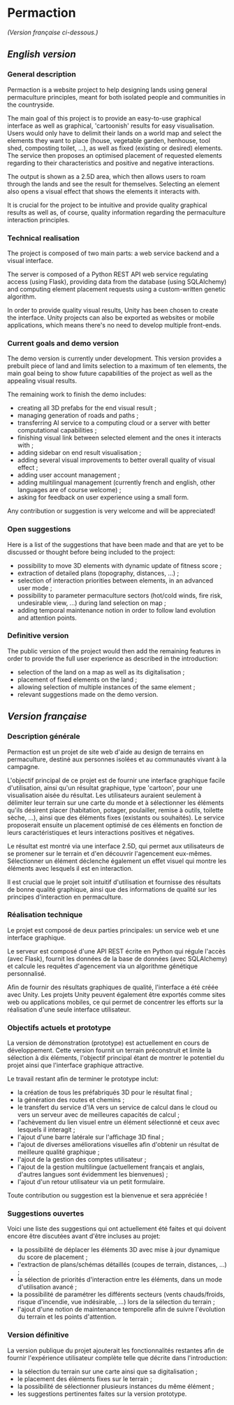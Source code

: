 # Permaction

*(Version française ci-dessous.)*

## *English version*

### General description

Permaction is a website project to help designing lands using general permaculture principles, meant for both isolated people and communities in the countryside. 

The main goal of this project is to provide an easy-to-use graphical interface as well as graphical, 'cartoonish' results for easy visualisation. Users would only have to delimit their lands on a world map and select the elements they want to place (house, vegetable garden, henhouse, tool shed, composting toilet, ...), as well as fixed (existing or desired) elements.
The service then proposes an optimised placement of requested elements regarding to their characteristics and positive and negative interactions.

The output is shown as a 2.5D area, which then allows users to roam through the lands and see the result for themselves. Selecting an element also opens a visual effect that shows the elements it interacts with.

It is crucial for the project to be intuitive and provide quality graphical results as well as, of course, quality information regarding the permaculture interaction principles.

### Technical realisation

The project is composed of two main parts: a web service backend and a visual interface.

The server is composed of a Python REST API web service regulating access (using Flask), providing data from the database (using SQLAlchemy) and computing element placement requests using a custom-written genetic algorithm.

In order to provide quality visual results, Unity has been chosen to create the interface. Unity projects can also be exported as websites or mobile applications, which means there's no need to develop multiple front-ends.

### Current goals and demo version

The demo version is currently under development. This version provides a prebuilt piece of land and limits selection to a maximum of ten elements, the main goal being to show future capabilities of the project as well as the appealing visual results.

The remaining work to finish the demo includes:
- creating all 3D prefabs for the end visual result ;
- managing generation of roads and paths ;
- transferring AI service to a computing cloud or a server with better computational capabilities ;
- finishing visual link between selected element and the ones it interacts with ;
- adding sidebar on end result visualisation ;
- adding several visual improvements to better overall quality of visual effect ;
- adding user account management ;
- adding multilingual management (currently french and english, other languages are of course welcome) ;
- asking for feedback on user experience using a small form.

Any contribution or suggestion is very welcome and will be appreciated!

### Open suggestions

Here is a list of the suggestions that have been made and that are yet to be discussed or thought before being included to the project:
- possibility to move 3D elements with dynamic update of fitness score ;
- extraction of detailed plans (topography, distances, ...) ;
- selection of interaction priorities between elements, in an advanced user mode ;
- possibility to parameter permaculture sectors (hot/cold winds, fire risk, undesirable view, ...) during land selection on map ;
- adding temporal maintenance notion in order to follow land evolution and attention points.

### Definitive version

The public version of the project would then add the remaining features in order to provide the full user experience as described in the introduction:
- selection of the land on a map as well as its digitalisation ;
- placement of fixed elements on the land ;
- allowing selection of multiple instances of the same element ;
- relevant suggestions made on the demo version.

## *Version française*

### Description générale

Permaction est un projet de site web d'aide au design de terrains en permaculture, destiné aux personnes isolées et au communautés vivant à la campagne.

L'objectif principal de ce projet est de fournir une interface graphique facile d'utilisation, ainsi qu'un résultat graphique, type 'cartoon', pour une visualisation aisée du résultat. Les utilisateurs auraient seulement à délimiter leur terrain sur une carte du monde et à sélectionner les éléments qu'ils désirent placer (habitation, potager, poulailler, remise à outils, toilette sèche, ...), ainsi que des éléments fixes (existants ou souhaités).
Le service proposerait ensuite un placement optimisé de ces éléments en fonction de leurs caractéristiques et leurs interactions positives et négatives.

Le résultat est montré via une interface 2.5D, qui permet aux utilisateurs de se promener sur le terrain et d'en découvrir l'agencement eux-mêmes. Sélectionner un élément déclenche également un effet visuel qui montre les éléments avec lesquels il est en interaction.

Il est crucial que le projet soit intuitif d'utilisation et fournisse des résultats de bonne qualité graphique, ainsi que des informations de qualité sur les principes d'interaction en permaculture.

### Réalisation technique

Le projet est composé de deux parties principales: un service web et une interface graphique.

Le serveur est composé d'une API REST écrite en Python qui régule l'accès (avec Flask), fournit les données de la base de données (avec SQLAlchemy) et calcule les requêtes d'agencement via un algorithme génétique personnalisé.

Afin de fournir des résultats graphiques de qualité, l'interface a été créée avec Unity. Les projets Unity peuvent également être exportés comme sites web ou applications mobiles, ce qui permet de concentrer les efforts sur la réalisation d'une seule interface utilisateur.

### Objectifs actuels et prototype

La version de démonstration (prototype) est actuellement en cours de développement. Cette version fournit un terrain préconstruit et limite la sélection à dix éléments, l'objectif principal étant de montrer le potentiel du projet ainsi que l'interface graphique attractive.

Le travail restant afin de terminer le prototype inclut:
- la création de tous les préfabriqués 3D pour le résultat final ;
- la génération des routes et chemins ;
- le transfert du service d'IA vers un service de calcul dans le cloud ou vers un serveur avec de meilleures capacités de calcul ;
- l'achèvement du lien visuel entre un élément sélectionné et ceux avec lesquels il interagit ;
- l'ajout d'une barre latérale sur l'affichage 3D final ;
- l'ajout de diverses améliorations visuelles afin d'obtenir un résultat de meilleure qualité graphique ;
- l'ajout de la gestion des comptes utilisateur ;
- l'ajout de la gestion multilingue (actuellement français et anglais, d'autres langues sont évidemment les bienvenues) ;
- l'ajout d'un retour utilisateur via un petit formulaire.

Toute contribution ou suggestion est la bienvenue et sera appréciée !

### Suggestions ouvertes

Voici une liste des suggestions qui ont actuellement été faites et qui doivent encore être discutées avant d'être incluses au projet:
- la possibilité de déplacer les éléments 3D avec mise à jour dynamique du score de placement ;
- l'extraction de plans/schémas détaillés (coupes de terrain, distances, ...) ;
- la sélection de priorités d'interaction entre les éléments, dans un mode d'utilisation avancé ;
- la possibilité de paramétrer les différents secteurs (vents chauds/froids, risque d'incendie, vue indésirable, ...) lors de la sélection du terrain ;
- l'ajout d'une notion de maintenance temporelle afin de suivre l'évolution du terrain et les points d'attention.

### Version définitive

La version publique du projet ajouterait les fonctionnalités restantes afin de fournir l'expérience utilisateur complète telle que décrite dans l'introduction:
- la sélection du terrain sur une carte ainsi que sa digitalisation ;
- le placement des éléments fixes sur le terrain ;
- la possibilité de sélectionner plusieurs instances du même élément ;
- les suggestions pertinentes faites sur la version prototype.

